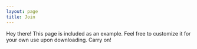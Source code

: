 ```yaml
---
layout: page
title: Join
---
```


<p class="message">
  Hey there! This page is included as an example. Feel free to customize it for your own use upon downloading. Carry on!
</p>
